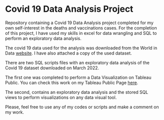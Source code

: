 # Covid 19 Data Analysis Project

Repository containing a Covid 19 Data Analysis project completed for my own self-interest in the deaths and vaccinations cases. For the completion of this project, I have used my skills in excel for data wrangling and SQL to perform an exploratory data analysis.<br />

The covid 19 data used for the analysis was downloaded from the World in Data [website](https://ourworldindata.org/covid-deaths). I have also attached a copy of the used dataset.<br />

There are two SQL scripts files with an exploratory data analysis of the Covid 19 dataset downloaded on March 2022.<br />

The first one was completed to perform a Data Visualization on Tableau Public. You can check this work on my Tableau Public Page [here](https://public.tableau.com/app/profile/felipe.nery.da.silva/viz/Covid19DashboardMarch2022/Dashboard1).<br />

The second, contains an exploratory data analysis and the stored SQL views to perform visualizations on any data visual tool.<br />
 
Please, feel free to use any of my codes or scripts and make a comment on my work. 

